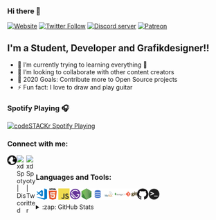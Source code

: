 ### Hi there 👋

[![Website](https://img.shields.io/website?label=xxspoty.de&style=for-the-badge&url=https%3A%2F%2Fxxspoty.de)](https://xxspoty.de)
[![Twitter Follow](https://img.shields.io/twitter/follow/xdSpoty?color=1DA1F2&logo=twitter&style=for-the-badge)](https://twitter.com/intent/follow?original_referer=https%3A%2F%2Fgithub.com%2FxdSpoty&screen_name=xdSpoty)
<a href="https://stimomc.de/discord"><img src="https://discordapp.com/api/guilds/664707991974576137/embed.png" alt="Discord server"/></a>
[![Patreon](https://img.shields.io/endpoint.svg?url=https%3A%2F%2Fshieldsio-patreon.herokuapp.com%2Fxdspoty&style=flat-square)](https://www.patreon.com/xdspoty)

## I'm a Student, Developer and Grafikdesigner!!

- 🌱 I’m currently trying to learning everything 🤣
- 👯 I’m looking to collaborate with other content creators
- 🥅 2020 Goals: Contribute more to Open Source projects
- ⚡ Fun fact: I love to draw and play guitar

### Spotify Playing 🎧

[<img src="https://now-playing-codestackr.vercel.app/api/spotify-playing" alt="codeSTACKr Spotify Playing" width="350" />](https://open.spotify.com/user/v07rz6wqagne9bmmh7jc9ro6p)

### Connect with me:

[<img align="left" alt="xxspoty.de" width="22px" src="https://raw.githubusercontent.com/iconic/open-iconic/master/svg/globe.svg" />][website]
[<img align="left" alt="xdSpoty | Discord" width="22px" src="https://cdn.jsdelivr.net/npm/simple-icons@v3/icons/discord.svg" />][discord]
[<img align="left" alt="xdSpoty | Twitter" width="22px" src="https://cdn.jsdelivr.net/npm/simple-icons@v3/icons/twitter.svg" />][twitter]

<br />

### Languages and Tools:

[<img align="left" alt="Visual Studio Code" width="26px" src="https://raw.githubusercontent.com/github/explore/80688e429a7d4ef2fca1e82350fe8e3517d3494d/topics/visual-studio-code/visual-studio-code.png" />][webdevplaylist]
[<img align="left" alt="HTML5" width="26px" src="https://raw.githubusercontent.com/github/explore/80688e429a7d4ef2fca1e82350fe8e3517d3494d/topics/html/html.png" />][webdevplaylist]
[<img align="left" alt="JavaScript" width="26px" src="https://raw.githubusercontent.com/github/explore/80688e429a7d4ef2fca1e82350fe8e3517d3494d/topics/javascript/javascript.png" />][jsplaylist]
[<img align="left" alt="Gatsby" width="26px" src="https://raw.githubusercontent.com/github/explore/e94815998e4e0713912fed477a1f346ec04c3da2/topics/gatsby/gatsby.png" />][webdevplaylist]
[<img align="left" alt="Node.js" width="26px" src="https://raw.githubusercontent.com/github/explore/80688e429a7d4ef2fca1e82350fe8e3517d3494d/topics/nodejs/nodejs.png" />][webdevplaylist]
[<img align="left" alt="SQL" width="26px" src="https://raw.githubusercontent.com/github/explore/80688e429a7d4ef2fca1e82350fe8e3517d3494d/topics/sql/sql.png" />][webdevplaylist]
[<img align="left" alt="MySQL" width="26px" src="https://raw.githubusercontent.com/github/explore/80688e429a7d4ef2fca1e82350fe8e3517d3494d/topics/mysql/mysql.png" />][webdevplaylist]
[<img align="left" alt="MongoDB" width="26px" src="https://raw.githubusercontent.com/github/explore/80688e429a7d4ef2fca1e82350fe8e3517d3494d/topics/mongodb/mongodb.png" />][webdevplaylist]
[<img align="left" alt="Git" width="26px" src="https://raw.githubusercontent.com/github/explore/80688e429a7d4ef2fca1e82350fe8e3517d3494d/topics/git/git.png" />][webdevplaylist]
[<img align="left" alt="GitHub" width="26px" src="https://raw.githubusercontent.com/github/explore/78df643247d429f6cc873026c0622819ad797942/topics/github/github.png" />][webdevplaylist]
[<img align="left" alt="Terminal" width="26px" src="https://raw.githubusercontent.com/github/explore/80688e429a7d4ef2fca1e82350fe8e3517d3494d/topics/terminal/terminal.png" />][webdevplaylist]

<br />
<br />


<details>
  <summary>:zap: GitHub Stats</summary>

  <img align="left" alt="xdSpoty's GitHub Stats" src="https://github-readme-stats.codestackr.vercel.app/api?username=xdSpoty&show_icons=true&hide_border=true" />

</details>

[website]: https://xxspoty.de
[twitter]: https://twitter.com/xdSpoty
[discord]: https://discord.bio/p/spoty
[webdevplaylist]: https://www.youtube.com/playlist?list=PLkwxH9e_vrAJ0WbEsFA9W3I1W-g_BTsbt
[jsplaylist]: https://www.youtube.com/playlist?list=PLkwxH9e_vrALRJKu7wfXby3MKeflhTu6B
[cssplaylist]: https://www.youtube.com/playlist?list=PLkwxH9e_vrALSdvZuEh6gqQdmDoDIoqz4


